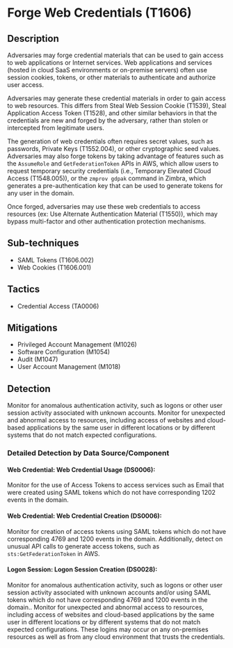 # Forge Web Credentials (T1606)

## Description
Adversaries may forge credential materials that can be used to gain access to web applications or Internet services. Web applications and services (hosted in cloud SaaS environments or on-premise servers) often use session cookies, tokens, or other materials to authenticate and authorize user access.

Adversaries may generate these credential materials in order to gain access to web resources. This differs from Steal Web Session Cookie (T1539), Steal Application Access Token (T1528), and other similar behaviors in that the credentials are new and forged by the adversary, rather than stolen or intercepted from legitimate users.

The generation of web credentials often requires secret values, such as passwords, Private Keys (T1552.004), or other cryptographic seed values. Adversaries may also forge tokens by taking advantage of features such as the `AssumeRole` and `GetFederationToken` APIs in AWS, which allow users to request temporary security credentials (i.e., Temporary Elevated Cloud Access (T1548.005)), or the `zmprov gdpak` command in Zimbra, which generates a pre-authentication key that can be used to generate tokens for any user in the domain.

Once forged, adversaries may use these web credentials to access resources (ex: Use Alternate Authentication Material (T1550)), which may bypass multi-factor and other authentication protection mechanisms.  

## Sub-techniques
- SAML Tokens (T1606.002)
- Web Cookies (T1606.001)

## Tactics
- Credential Access (TA0006)

## Mitigations
- Privileged Account Management (M1026)
- Software Configuration (M1054)
- Audit (M1047)
- User Account Management (M1018)

## Detection
Monitor for anomalous authentication activity, such as logons or other user session activity associated with unknown accounts. Monitor for unexpected and abnormal access to resources, including access of websites and cloud-based applications by the same user in different locations or by different systems that do not match expected configurations.

### Detailed Detection by Data Source/Component
#### Web Credential: Web Credential Usage (DS0006): 
Monitor for the use of Access Tokens to access services such as Email that were created using SAML tokens which do not have corresponding 1202 events in the domain.

#### Web Credential: Web Credential Creation (DS0006): 
Monitor for creation of access tokens using SAML tokens which do not have corresponding 4769 and 1200 events in the domain. Additionally, detect on unusual API calls to generate access tokens, such as `sts:GetFederationToken` in AWS.

#### Logon Session: Logon Session Creation (DS0028): 
Monitor for anomalous authentication activity, such as logons or other user session activity associated with unknown accounts and/or using SAML tokens which do not have corresponding 4769 and 1200 events in the domain.. Monitor for unexpected and abnormal access to resources, including access of websites and cloud-based applications by the same user in different locations or by different systems that do not match expected configurations. These logins may occur on any on-premises resources as well as from any cloud environment that trusts the credentials.

